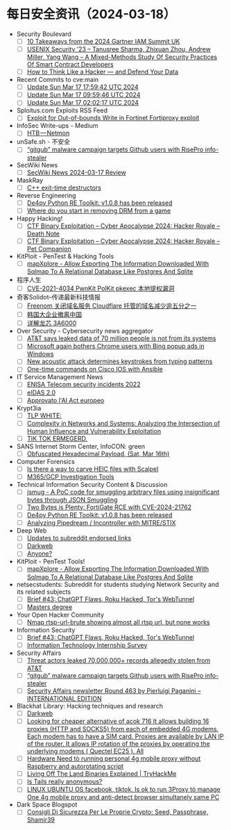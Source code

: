 # 每日安全资讯（2024-03-18）

- Security Boulevard
  - [ ] [10 Takeaways from the 2024 Gartner IAM Summit UK](https://securityboulevard.com/2024/03/10-takeaways-from-the-2024-gartner-iam-summit-uk/)
  - [ ] [USENIX Security ’23 – Tanusree Sharma, Zhixuan Zhou, Andrew Miller, Yang Wang – A Mixed-Methods Study Of Security Practices Of Smart Contract Developers](https://securityboulevard.com/2024/03/usenix-security-23-tanusree-sharma-zhixuan-zhou-andrew-miller-yang-wang-a-mixed-methods-study-of-security-practices-of-smart-contract-developers/)
  - [ ] [How to Think Like a Hacker — and Defend Your Data](https://securityboulevard.com/2024/03/how-to-think-like-a-hacker-and-defend-your-data/)
- Recent Commits to cve:main
  - [ ] [Update Sun Mar 17 17:59:42 UTC 2024](https://github.com/trickest/cve/commit/c0beb96d2559dce2ccaa877f15c18628a0291ab9)
  - [ ] [Update Sun Mar 17 09:59:46 UTC 2024](https://github.com/trickest/cve/commit/2f5d014110b8abbf3bc5499324b29d41e2e29df4)
  - [ ] [Update Sun Mar 17 02:02:17 UTC 2024](https://github.com/trickest/cve/commit/a25cb242a59f8aeea37c2df1c6ee8a5a84c4d54f)
- Sploitus.com Exploits RSS Feed
  - [ ] [Exploit for Out-of-bounds Write in Fortinet Fortiproxy exploit](https://sploitus.com/exploit?id=9F6C6CE0-C498-5D46-9C59-A95198658D94&utm_source=rss&utm_medium=rss)
- InfoSec Write-ups - Medium
  - [ ] [HTB — Netmon](https://infosecwriteups.com/htb-netmon-5951e2a46486?source=rss----7b722bfd1b8d---4)
- unSafe.sh - 不安全
  - [ ] [“gitgub” malware campaign targets Github users with RisePro info-stealer](https://buaq.net/go-228640.html)
- SecWiki News
  - [ ] [SecWiki News 2024-03-17 Review](http://www.sec-wiki.com/?2024-03-17)
- MaskRay
  - [ ] [C++ exit-time destructors](https://maskray.me/blog/2024-03-17-c++-exit-time-destructors)
- Reverse Engineering
  - [ ] [De4py Python RE Toolkit: v1.0.8 has been released](https://www.reddit.com/r/ReverseEngineering/comments/1bgwv6w/de4py_python_re_toolkit_v108_has_been_released/)
  - [ ] [Where do you start in removing DRM from a game](https://www.reddit.com/r/ReverseEngineering/comments/1bhapje/where_do_you_start_in_removing_drm_from_a_game/)
- Happy Hacking!
  - [ ] [CTF Binary Exploitation – Cyber Apocalypse 2024: Hacker Royale – Death Note](https://xavibel.com/2024/03/17/ctf-binary-exploitation-cyber-apocalypse-2024-hacker-royale-death-note/)
  - [ ] [CTF Binary Exploitation – Cyber Apocalypse 2024: Hacker Royale – Pet Companion](https://xavibel.com/2024/03/17/ctf-binary-exploitation-cyber-apocalypse-2024-hacker-royale-pet-companion/)
- KitPloit - PenTest &amp; Hacking Tools
  - [ ] [mapXplore - Allow Exporting The Information Downloaded With Sqlmap To A Relational Database Like Postgres And Sqlite](http://www.kitploit.com/2024/03/mapxplore-allow-exporting-information.html)
- 程序人生
  - [ ] [CVE-2021-4034 PwnKit PolKit pkexec 本地提权漏洞](http://programlife.net/2024/03/17/cve-2021-4034-pwnkit-polkit-pkexec-lpe/)
- 奇客Solidot–传递最新科技情报
  - [ ] [Freenom 关闭域名服务 Cloudflare 托管的域名减少逾五分之一](https://www.solidot.org/story?sid=77618)
  - [ ] [韩国大企业撤离中国](https://www.solidot.org/story?sid=77617)
  - [ ] [详解龙芯 3A6000](https://www.solidot.org/story?sid=77616)
- Over Security - Cybersecurity news aggregator
  - [ ] [AT&T says leaked data of 70 million people is not from its systems](https://www.bleepingcomputer.com/news/security/att-says-leaked-data-of-70-million-people-is-not-from-its-systems/)
  - [ ] [Microsoft again bothers Chrome users with Bing popup ads in Windows](https://www.bleepingcomputer.com/news/microsoft/microsoft-again-bothers-chrome-users-with-bing-popup-ads-in-windows/)
  - [ ] [New acoustic attack determines keystrokes from typing patterns](https://www.bleepingcomputer.com/news/security/new-acoustic-attack-determines-keystrokes-from-typing-patterns/)
  - [ ] [One-time commands on Cisco IOS with Ansible](https://www.adainese.it/blog/2023/09/25/one-time-commands-on-cisco-ios-with-ansible/)
- IT Service Management News
  - [ ] [ENISA Telecom security incidents 2022](http://blog.cesaregallotti.it/2024/03/enisa-telecom-security-incidents-2022.html)
  - [ ] [eIDAS 2.0](http://blog.cesaregallotti.it/2024/03/eidas-20.html)
  - [ ] [Approvato l'AI Act europeo](http://blog.cesaregallotti.it/2024/03/approvato-lai-act-europeo.html)
- Krypt3ia
  - [ ] [TLP WHITE:](https://krypt3ia.wordpress.com/2024/03/17/tlp-white/)
  - [ ] [Complexity in Networks and Systems: Analyzing the Intersection of Human Influence and Vulnerability Exploitation](https://krypt3ia.wordpress.com/2024/03/17/complexity-in-networks-and-systems-analyzing-the-intersection-of-human-influence-and-vulnerability-exploitation/)
  - [ ] [TIK TOK ERMEGERD.](https://krypt3ia.wordpress.com/2024/03/17/tik-tok-ermegerd/)
- SANS Internet Storm Center, InfoCON: green
  - [ ] [Obfuscated Hexadecimal Payload, (Sat, Mar 16th)](https://isc.sans.edu/diary/rss/30750)
- Computer Forensics
  - [ ] [Is there a way to carve HEIC files with Scalpel](https://www.reddit.com/r/computerforensics/comments/1bh9s4z/is_there_a_way_to_carve_heic_files_with_scalpel/)
  - [ ] [M365/GCP Investigation Tools](https://www.reddit.com/r/computerforensics/comments/1bh2056/m365gcp_investigation_tools/)
- Technical Information Security Content & Discussion
  - [ ] [jsmug - A PoC code for smuggling arbitrary files using insignificant bytes through JSON Smuggling](https://www.reddit.com/r/netsec/comments/1bhambp/jsmug_a_poc_code_for_smuggling_arbitrary_files/)
  - [ ] [Two Bytes is Plenty: FortiGate RCE with CVE-2024-21762](https://www.reddit.com/r/netsec/comments/1bgl1sl/two_bytes_is_plenty_fortigate_rce_with/)
  - [ ] [De4py Python RE Toolkit: v1.0.8 has been released](https://www.reddit.com/r/netsec/comments/1bgwvsj/de4py_python_re_toolkit_v108_has_been_released/)
  - [ ] [Analyzing Pipedream / Incontroller with MITRE/STIX](https://www.reddit.com/r/netsec/comments/1bgyk9c/analyzing_pipedream_incontroller_with_mitrestix/)
- Deep Web
  - [ ] [Updates to subreddit endorsed links](https://www.reddit.com/r/deepweb/comments/1bh1akm/updates_to_subreddit_endorsed_links/)
  - [ ] [Darkweb](https://www.reddit.com/r/deepweb/comments/1bhbjv5/darkweb/)
  - [ ] [Anyone?](https://www.reddit.com/r/deepweb/comments/1bh14y9/anyone/)
- KitPloit - PenTest Tools!
  - [ ] [mapXplore - Allow Exporting The Information Downloaded With Sqlmap To A Relational Database Like Postgres And Sqlite](http://www.kitploit.com/2024/03/mapxplore-allow-exporting-information.html)
- netsecstudents: Subreddit for students studying Network Security and its related subjects
  - [ ] [Brief #43: ChatGPT Flaws, Roku Hacked, Tor's WebTunnel](https://www.reddit.com/r/netsecstudents/comments/1bhbpez/brief_43_chatgpt_flaws_roku_hacked_tors_webtunnel/)
  - [ ] [Masters degree](https://www.reddit.com/r/netsecstudents/comments/1bhcrd7/masters_degree/)
- Your Open Hacker Community
  - [ ] [Nmap rtsp-url-brute showing almost all rtsp url, but none works](https://www.reddit.com/r/HowToHack/comments/1bhagsg/nmap_rtspurlbrute_showing_almost_all_rtsp_url_but/)
- Information Security
  - [ ] [Brief #43: ChatGPT Flaws, Roku Hacked, Tor's WebTunnel](https://www.reddit.com/r/Information_Security/comments/1bhbr6b/brief_43_chatgpt_flaws_roku_hacked_tors_webtunnel/)
  - [ ] [Information Technology Internship Survey](https://www.reddit.com/r/Information_Security/comments/1bgsg6q/information_technology_internship_survey/)
- Security Affairs
  - [ ] [Threat actors leaked 70,000,000+ records allegedly stolen from AT&T](https://securityaffairs.com/160627/data-breach/70m-att-records-leaked.html)
  - [ ] [“gitgub” malware campaign targets Github users with RisePro info-stealer](https://securityaffairs.com/160596/hacking/risepro-info-stealer-targets-github-users.html)
  - [ ] [Security Affairs newsletter Round 463 by Pierluigi Paganini – INTERNATIONAL EDITION](https://securityaffairs.com/160586/breaking-news/security-affairs-newsletter-round-463-by-pierluigi-paganini-international-edition.html)
- Blackhat Library: Hacking techniques and research
  - [ ] [Darkweb](https://www.reddit.com/r/blackhat/comments/1bhbh7v/darkweb/)
  - [ ] [Looking for cheaper alternative of acok 716 It allows building 16 proxies (HTTP and SOCKS5) from each of embedded 4G modems. Each modem has to have a SIM card. Proxies are available by LAN IP of the router. It allows IP rotation of the proxies by operating the underlying modems ( Quectel EC25 ). All](https://www.reddit.com/r/blackhat/comments/1bh4rvw/looking_for_cheaper_alternative_of_acok_716_it/)
  - [ ] [Hardware Need tò running personal 4g mobile proxy without Raspberry and autorotating script](https://www.reddit.com/r/blackhat/comments/1bh4odg/hardware_need_tò_running_personal_4g_mobile_proxy/)
  - [ ] [Living Off The Land Binaries Explained | TryHackMe](https://www.reddit.com/r/blackhat/comments/1bgu0uz/living_off_the_land_binaries_explained_tryhackme/)
  - [ ] [Is Tails really anonymous?](https://www.reddit.com/r/blackhat/comments/1bgr0sa/is_tails_really_anonymous/)
  - [ ] [LINUX UBUNTU OS facebook, tiktok. Is ok to run 3Proxy tò manage One 4g mobile proxy and anti-detect browser simultanely same PC](https://www.reddit.com/r/blackhat/comments/1bgr4x9/linux_ubuntu_os_facebook_tiktok_is_ok_to_run/)
- Dark Space Blogspot
  - [ ] [Consigli Di Sicurezza Per Le Proprie Crypto: Seed, Passphrase, Shamir39](http://darkwhite666.blogspot.com/2024/03/consigli-di-sicurezza-per-le-proprie.html)

